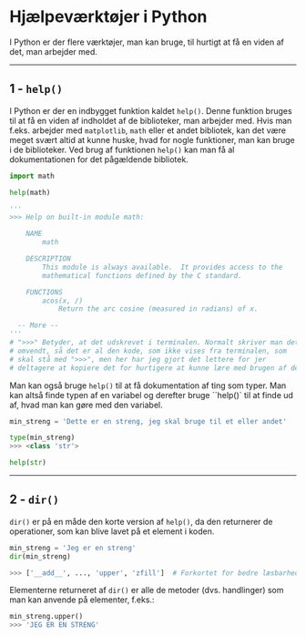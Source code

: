 # Hjælpeværktøjer i Python

I Python er der flere værktøjer, man kan bruge, til hurtigt at få en viden af det, man arbejder med.

---
## 1 - `help()`
I Python er der en indbygget funktion kaldet `help()`. Denne funktion bruges til at få en viden af indholdet af de biblioteker, man arbejder med. Hvis man f.eks. arbejder med `matplotlib`, `math` eller et andet bibliotek, kan det være meget svært altid at kunne huske, hvad for nogle funktioner, man kan bruge i de biblioteker. Ved brug af funktionen `help()` kan man få al dokumentationen for det pågældende bibliotek.

```python
import math

help(math)

'''
>>> Help on built-in module math:

    NAME
        math

    DESCRIPTION
        This module is always available.  It provides access to the
        mathematical functions defined by the C standard.

    FUNCTIONS
        acos(x, /)
            Return the arc cosine (measured in radians) of x.

  -- More --
'''
# ">>>" Betyder, at det udskrevet i terminalen. Normalt skriver man det 
# omvendt, så det er al den kode, som ikke vises fra terminalen, som 
# skal stå med ">>>", men her har jeg gjort det lettere for jer 
# deltagere at kopiere det for hurtigere at kunne lære med brugen af det
```

Man kan også bruge `help()` til at få dokumentation af ting som typer. Man kan altså finde typen af en variabel og derefter bruge ``help()` til at finde ud af, hvad man kan gøre med den variabel.

```python
min_streng = 'Dette er en streng, jeg skal bruge til et eller andet'

type(min_streng)
>>> <class 'str'>

help(str)
```

---

## 2 - `dir()`
`dir()` er på en måde den korte version af `help()`, da den returnerer de operationer, som kan blive lavet på et element i koden.

```python
min_streng = 'Jeg er en streng'
dir(min_streng)

>>> ['__add__', ..., 'upper', 'zfill']  # Forkortet for bedre læsbarhed
```
Elementerne returneret af `dir()` er alle de metoder (dvs. handlinger) som man kan anvende på elementer, f.eks.:
```python
min_streng.upper()
>>> 'JEG ER EN STRENG'
```